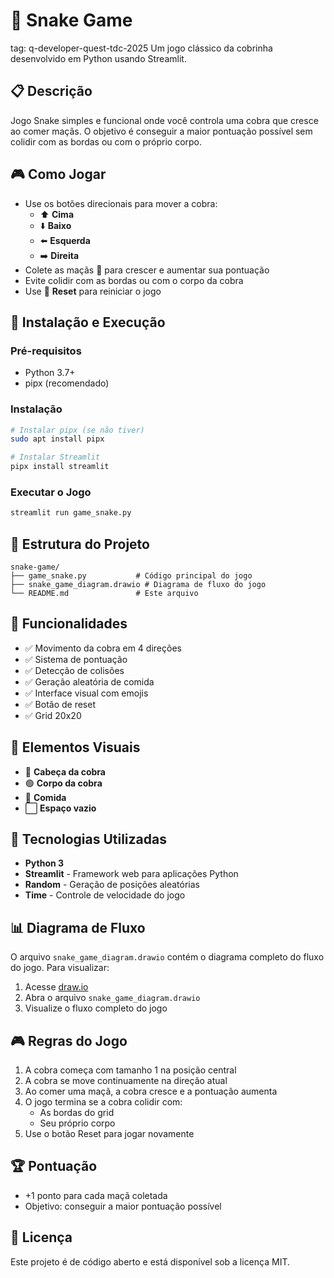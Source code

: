 # 🐍 Snake Game
tag: q-developer-quest-tdc-2025
Um jogo clássico da cobrinha desenvolvido em Python usando Streamlit.

## 📋 Descrição

Jogo Snake simples e funcional onde você controla uma cobra que cresce ao comer maçãs. O objetivo é conseguir a maior pontuação possível sem colidir com as bordas ou com o próprio corpo.

## 🎮 Como Jogar

- Use os botões direcionais para mover a cobra:
  - ⬆️ **Cima**
  - ⬇️ **Baixo** 
  - ⬅️ **Esquerda**
  - ➡️ **Direita**
- Colete as maçãs 🍎 para crescer e aumentar sua pontuação
- Evite colidir com as bordas ou com o corpo da cobra
- Use 🔄 **Reset** para reiniciar o jogo

## 🚀 Instalação e Execução

### Pré-requisitos
- Python 3.7+
- pipx (recomendado)

### Instalação
```bash
# Instalar pipx (se não tiver)
sudo apt install pipx

# Instalar Streamlit
pipx install streamlit
```

### Executar o Jogo
```bash
streamlit run game_snake.py
```

## 📁 Estrutura do Projeto

```
snake-game/
├── game_snake.py           # Código principal do jogo
├── snake_game_diagram.drawio # Diagrama de fluxo do jogo
└── README.md               # Este arquivo
```

## 🎯 Funcionalidades

- ✅ Movimento da cobra em 4 direções
- ✅ Sistema de pontuação
- ✅ Detecção de colisões
- ✅ Geração aleatória de comida
- ✅ Interface visual com emojis
- ✅ Botão de reset
- ✅ Grid 20x20

## 🎨 Elementos Visuais

- 🔴 **Cabeça da cobra**
- 🟢 **Corpo da cobra**
- 🍎 **Comida**
- ⬜ **Espaço vazio**

## 🔧 Tecnologias Utilizadas

- **Python 3**
- **Streamlit** - Framework web para aplicações Python
- **Random** - Geração de posições aleatórias
- **Time** - Controle de velocidade do jogo

## 📊 Diagrama de Fluxo

O arquivo `snake_game_diagram.drawio` contém o diagrama completo do fluxo do jogo. Para visualizar:

1. Acesse [draw.io](https://app.diagrams.net/)
2. Abra o arquivo `snake_game_diagram.drawio`
3. Visualize o fluxo completo do jogo

## 🎮 Regras do Jogo

1. A cobra começa com tamanho 1 na posição central
2. A cobra se move continuamente na direção atual
3. Ao comer uma maçã, a cobra cresce e a pontuação aumenta
4. O jogo termina se a cobra colidir com:
   - As bordas do grid
   - Seu próprio corpo
5. Use o botão Reset para jogar novamente

## 🏆 Pontuação

- +1 ponto para cada maçã coletada
- Objetivo: conseguir a maior pontuação possível

## 📝 Licença

Este projeto é de código aberto e está disponível sob a licença MIT.
